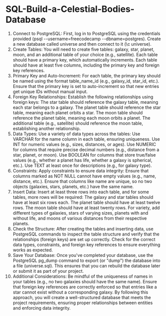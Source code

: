 # SQL-Build-a-Celestial-Bodies-Database

1. Connect to PostgreSQL:
First, log in to PostgreSQL using the credentials provided (psql --username=freecodecamp --dbname=postgres).
Create a new database called universe and then connect to it (\c universe).
2. Create Tables:
You will need to create five tables: galaxy, star, planet, moon, and an additional table of your choice (e.g., satellite).
Each table should have a primary key, which automatically increments.
Each table should have at least five columns, including the primary key and foreign key references.
3. Primary Key and Auto-Increment:
For each table, the primary key should be named using the format table_name_id (e.g., galaxy_id, star_id, etc.).
Ensure that the primary key is set to auto-increment so that new entries get unique IDs without manual input.
4. Foreign Key Relationships:
Establish the following relationships using foreign keys:
The star table should reference the galaxy table, meaning each star belongs to a galaxy.
The planet table should reference the star table, meaning each planet orbits a star.
The moon table should reference the planet table, meaning each moon orbits a planet.
The additional table (e.g., satellite) should reference the moon table, establishing another relationship.
5. Data Types:
Use a variety of data types across the tables:
Use VARCHAR for the name column in each table, ensuring uniqueness.
Use INT for numeric values (e.g., sizes, distances, or ages).
Use NUMERIC for columns that require precise decimal numbers (e.g., distance from a star, planet, or moon).
Use BOOLEAN for columns that store true/false values (e.g., whether a planet has life, whether a galaxy is spherical, etc.).
Use TEXT at least once for descriptions (e.g., for galaxy type).
6. Constraints:
Apply constraints to ensure data integrity:
Ensure that columns marked as NOT NULL cannot have empty values (e.g., name, distance, etc.).
Ensure that columns like name are unique, so no two objects (galaxies, stars, planets, etc.) have the same name.
7. Insert Data:
Insert at least three rows into each table, and for some tables, more rows will be required:
The galaxy and star tables should have at least six rows each.
The planet table should have at least twelve rows.
The moon table should have at least twenty rows.
For variety, add different types of galaxies, stars of varying sizes, planets with and without life, and moons of various distances from their respective planets.
8. Check the Structure:
After creating the tables and inserting data, use PostgreSQL commands to inspect the table structure and verify that the relationships (foreign keys) are set up correctly.
Check for the correct data types, constraints, and foreign key references to ensure everything works as expected.
9. Save Your Database:
Once you've completed your database, use the PostgreSQL pg_dump command to export (or "dump") the database into a file (universe.sql).
This ensures that you can rebuild the database later or submit it as part of your project.
10. Additional Considerations:
Be mindful of the uniqueness of names in your tables (e.g., no two galaxies should have the same name).
Ensure that foreign key references are correctly enforced so that entries like a star cannot exist without a corresponding galaxy.
By following this approach, you will create a well-structured database that meets the project requirements, ensuring proper relationships between entities and enforcing data integrity.
